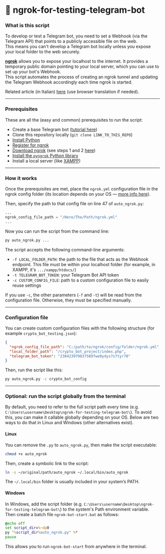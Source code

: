 # 🤖 ngrok-for-testing-telegram-bot

### What is this script
To develop or test a Telegram bot, you need to set a Webhook (via the Telegram API) that points to a publicly accessible file on the web.  
This means you can't develop a Telegram bot locally unless you expose your local folder to the web securely.

[**ngrok**](https://ngrok.com/) allows you to expose your localhost to the internet. It provides a temporary public domain pointing to your local server, which you can use to set up your bot's Webhook.  
This script automates the process of creating an ngrok tunnel and updating the Telegram Webhook accordingly each time ngrok is started.

Related article (in Italian) [here](https://giuseppetrivi.github.io/posts/testare-bot-telegram-in-locale-con-ngrok/) (use browser translation if needed).

---

### Prerequisites
These are all the (easy and common) prerequisites to run the script:

- Create a base Telegram bot ([tutorial here](https://core.telegram.org/bots/tutorial))
- Clone this repository locally (`git clone LINK_TO_THIS_REPO`)
- [Install Python](https://www.python.org/downloads/)
- [Register for ngrok](https://dashboard.ngrok.com/signup)
- [Download ngrok](https://ngrok.com/download) (see steps 1 and 2 [here](https://ngrok.com/docs/getting-started/))
- [Install the `pyngrok` Python library](https://pypi.org/project/pyngrok/)
- Install a local server (like [XAMPP](https://www.apachefriends.org/it/index.html))

---

### How it works
Once the prerequisites are met, place the `ngrok.yml` configuration file in the ngrok config folder (its location depends on your OS — [more info here](https://ngrok.com/docs/agent/config/)).

Then, specify the path to that config file on line 47 of `auto_ngrok.py`:
```py
...
ngrok_config_file_path = "/Here/The/Path/ngrok.yml"
...
```

Now you can run the script from the command line:
```sh
py auto_ngrok.py ...
```

The script accepts the following command-line arguments:
- `-f LOCAL_FOLDER_PATH`: the path to the file that acts as the Webhook endpoint. This file must be within your localhost folder (for example, in XAMPP, it's `.../xampp/htdocs/`)
- `-t TELEGRAM_BOT_TOKEN`: your Telegram Bot API token
- `-c CUSTOM_CONFIG_FILE`: path to a custom configuration file to easily reuse settings

If you use `-c`, the other parameters (`-f` and `-t`) will be read from the configuration file. Otherwise, they must be specified manually.

---
### Configuration file
You can create custom configuration files with the following structure (for example `crypto_bot_testing.json`):
```json
{
  "ngrok_config_file_path": "C:/path/to/ngrok/config/folder/ngrok.yml",
  "local_folder_path": "/crypto_bot_project/index.php",
  "telegram_bot_token": "238423979837589fwe8ydys7s7tyr78"
}
```
Then, run the script like this:
```sh
py auto_ngrok.py -c crypto_bot_config
```

---
### Optional: run the script globally from the terminal
By default, you need to refer to the full script path every time (e.g. `C:\Users\username\Desktop\ngrok-for-testing-telegram-bot\`).
To avoid this, you can make it callable globally depending on your OS. Below are two ways to do that in Linux and Windows (other alternatives exist).

#### Linux
You can remove the `.py` to `auto_ngrok.py`, then make the script executable:
```sh
chmod +x auto_ngrok
```
Then, create a symbolic link to the script:
```sh
ln -s ~/original/path/auto_ngrok ~/.local/bin/auto_ngrok
```
The `~/.local/bin` folder is usually included in your system’s PATH.


#### Windows
In Windows, add the script folder (e.g. `C:\Users\username\Desktop\ngrok-for-testing-telegram-bot\`) to the system's Path environment variable.
Then create a batch file `ngrok-bot-start.bat` as follows:
```bat
@echo off
set script_dir=%~dp0
py "%script_dir%auto_ngrok.py" %*
pause
```
This allows you to run `ngrok-bot-start` from anywhere in the terminal.
